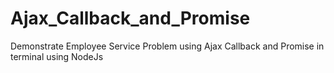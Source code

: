 # Ajax_Callback_and_Promise
Demonstrate Employee Service Problem using Ajax Callback and Promise in terminal using NodeJs 
